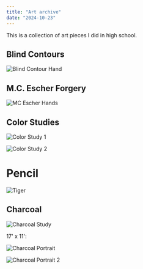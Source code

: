 ```yaml
---
title: "Art archive"
date: "2024-10-23"
---
```


This is a collection of art pieces I did in high school.

## Blind Contours

![Blind Contour Hand](/images/art-archive/bchand.png)

## M.C. Escher Forgery

![MC Escher Hands](/images/art-archive/mchands.png)

## Color Studies

![Color Study 1](/images/art-archive/color1.png)

![Color Study 2](/images/art-archive/color2.png)

<!-- ![Color Study 3](/images/art-archive/color3.png) -->

# Pencil

![Tiger](/images/art-archive/tiger.png)

## Charcoal

![Charcoal Study](/images/art-archive/char1.png)

<!-- ![Charcoal Study 2](/images/art-archive/char4.png) -->

17' x 11':

![Charcoal Portrait](/images/art-archive/char2.png)

![Charcoal Portrait 2](/images/art-archive/char3.png)

<!-- Reference images:

![Charcoal Previews](/images/art-archive/char0.png) -->

